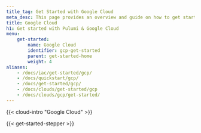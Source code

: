 ```yaml
---
title_tag: Get Started with Google Cloud
meta_desc: This page provides an overview and guide on how to get started with Google Cloud.
title: Google Cloud
h1: Get started with Pulumi & Google Cloud
menu:
    get-started:
        name: Google Cloud
        identifier: gcp-get-started
        parent: get-started-home
        weight: 4
aliases:
    - /docs/iac/get-started/gcp/
    - /docs/quickstart/gcp/
    - /docs/get-started/gcp/
    - /docs/clouds/get-started/gcp
    - /docs/clouds/gcp/get-started/
---
```


{{< cloud-intro "Google Cloud" >}}

{{< get-started-stepper >}}
